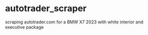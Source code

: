 # autotrader_scraper
scraping autotrader.com for a BMW X7 2023 with white interior and executive package 
